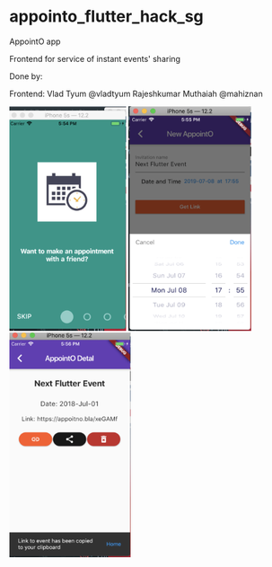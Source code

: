 # appointo_flutter_hack_sg

AppointO app

Frontend for service of instant events' sharing 

Done by:

Frontend:
Vlad Tyum @vladtyum
Rajeshkumar Muthaiah @mahiznan

<img src="https://github.com/vladtyum/appointo_flutter_hack_sg/blob/master/screenshots/scr1.png" title="FVCproductions" alt="FVCproductions" height=400>


<img src="https://github.com/vladtyum/appointo_flutter_hack_sg/blob/master/screenshots/scr2.png" title="FVCproductions" alt="FVCproductions" height=400>


<img src="https://github.com/vladtyum/appointo_flutter_hack_sg/blob/master/screenshots/scr3.png" title="FVCproductions" alt="FVCproductions" height=400>

